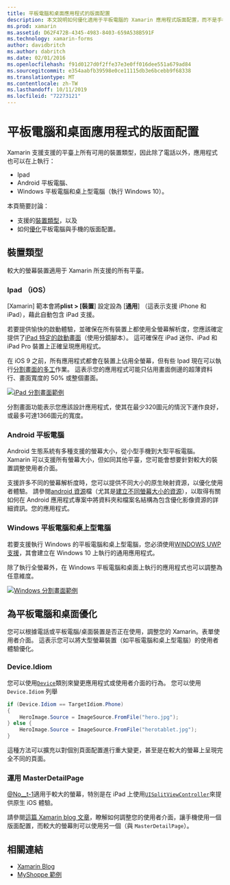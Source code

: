 ```yaml
---
title: 平板電腦和桌面應用程式的版面配置
description: 本文說明如何優化適用于平板電腦的 Xamarin 應用程式版面配置，而不是手機。
ms.prod: xamarin
ms.assetid: D62F472B-4345-4983-8403-659A538B591F
ms.technology: xamarin-forms
author: davidbritch
ms.author: dabritch
ms.date: 02/01/2016
ms.openlocfilehash: f91d0127d0f2ffe37e3e0ff016dee551a679ad84
ms.sourcegitcommit: e354aabfb39598e0ce11115db3e6bcebb9f68338
ms.translationtype: MT
ms.contentlocale: zh-TW
ms.lasthandoff: 10/11/2019
ms.locfileid: "72273121"
---
```

# <a name="layout-for-tablet-and-desktop-apps"></a>平板電腦和桌面應用程式的版面配置

Xamarin 支援支援的平臺上所有可用的裝置類型，因此除了電話以外，應用程式也可以在上執行：

- Ipad
- Android 平板電腦、
- Windows 平板電腦和桌上型電腦（執行 Windows 10）。

本頁簡要討論：

- 支援的[裝置類型](#Device_Types)，以及
- 如何[優化](#optimize)平板電腦與手機的版面配置。

<a name="Device_Types" />

## <a name="device-types"></a>裝置類型

較大的螢幕裝置適用于 Xamarin 所支援的所有平臺。

### <a name="ipads-ios"></a>Ipad （iOS）

[Xamarin] 範本會將**plist > [裝置**] 設定設為 [**通用**] （這表示支援 iPhone 和 iPad），藉此自動包含 iPad 支援。

若要提供愉快的啟動體驗，並確保在所有裝置上都使用全螢幕解析度，您應該確定提供了[iPad 特定的啟動畫面](~/ios/app-fundamentals/images-icons/launch-screens.md)（使用分鏡腳本）。 這可確保在 iPad 迷你、iPad 和 iPad Pro 裝置上正確呈現應用程式。

在 iOS 9 之前，所有應用程式都會在裝置上佔用全螢幕，但有些 Ipad 現在可以執行[分割畫面的多工](~/ios/platform/multitasking.md)作業。
這表示您的應用程式可能只佔用畫面側邊的超薄資料行、畫面寬度的 50% 或整個畫面。

[![](tablet-images/ipad-sml.png "iPad 分割畫面範例")](tablet-images/ipad.png#lightbox "iPad 分割畫面範例")

分割畫面功能表示您應該設計應用程式，使其在最少320圖元的情況下運作良好，或最多可達1366圖元的寬度。

### <a name="android-tablets"></a>Android 平板電腦

Android 生態系統有多種支援的螢幕大小，從小型手機到大型平板電腦。 Xamarin 可以支援所有螢幕大小，但如同其他平臺，您可能會想要針對較大的裝置調整使用者介面。

支援許多不同的螢幕解析度時，您可以提供不同大小的原生映射資源，以優化使用者體驗。
請參閱[android 資源](~/android/app-fundamentals/resources-in-android/index.md)檔（尤其是[建立不同螢幕大小的資源](~/android/app-fundamentals/resources-in-android/resources-for-varying-screens.md)），以取得有關如何在 Android 應用程式專案中將資料夾和檔案名結構為包含優化影像資源的詳細資訊。您的應用程式。

### <a name="windows-tablets-and-desktops"></a>Windows 平板電腦和桌上型電腦

若要支援執行 Windows 的平板電腦和桌上型電腦，您必須使用[WINDOWS UWP 支援](~/xamarin-forms/platform/windows/installation/index.md)，其會建立在 Windows 10 上執行的通用應用程式。

除了執行全螢幕外，在 Windows 平板電腦和桌面上執行的應用程式也可以調整為任意維度。

[![](tablet-images/splitscreen-sml.png "Windows 分割畫面範例")](tablet-images/splitscreen.png#lightbox "Windows 分割畫面範例")

<a name="optimize" />

## <a name="optimizing-for-tablet-and-desktop"></a>為平板電腦和桌面優化

您可以根據電話或平板電腦/桌面裝置是否正在使用，調整您的 Xamarin。表單使用者介面。 這表示您可以將大型螢幕裝置（如平板電腦和桌上型電腦）的使用者體驗優化。

### <a name="deviceidiom"></a>Device.Idiom

您可以使用[`Device`](~/xamarin-forms/platform/device.md)類別來變更應用程式或使用者介面的行為。 您可以使用 `Device.Idiom` 列舉

```csharp
if (Device.Idiom == TargetIdiom.Phone)
{
    HeroImage.Source = ImageSource.FromFile("hero.jpg");
} else {
    HeroImage.Source = ImageSource.FromFile("herotablet.jpg");
}
```

這種方法可以擴充以對個別頁面配置進行重大變更，甚至是在較大的螢幕上呈現完全不同的頁面。

### <a name="leveraging-masterdetailpage"></a>運用 MasterDetailPage

[@No__t-1](xref:Xamarin.Forms.MasterDetailPage)適用于較大的螢幕，特別是在 iPad 上使用[`UISplitViewController`](xref:UIKit.UISplitViewController)來提供原生 iOS 體驗。

請參閱[這篇 Xamarin blog 文章](https://devblogs.microsoft.com/xamarin/bringing-xamarin-forms-apps-to-tablets/)，瞭解如何調整您的使用者介面，讓手機使用一個版面配置，而較大的螢幕則可以使用另一個（與 `MasterDetailPage`）。

## <a name="related-links"></a>相關連結

- [Xamarin Blog](https://devblogs.microsoft.com/xamarin/bringing-xamarin-forms-apps-to-tablets/)
- [MyShoppe 範例](https://github.com/jamesmontemagno/myshoppe)
